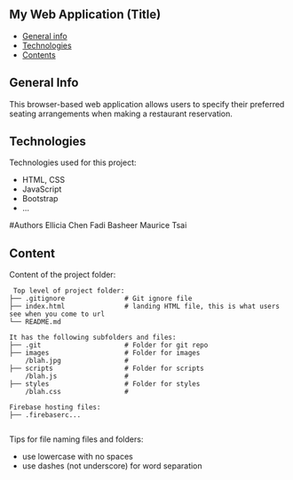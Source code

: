 ## My Web Application (Title)

* [General info](#general-info)
* [Technologies](#technologies)
* [Contents](#content)

## General Info
This browser-based web application allows users to specify their preferred seating arrangements when making a restaurant reservation.
	
## Technologies
Technologies used for this project:
* HTML, CSS
* JavaScript
* Bootstrap 
* ...

#Authors
Ellicia Chen
Fadi Basheer
Maurice Tsai

## Content
Content of the project folder:

```
 Top level of project folder: 
├── .gitignore               # Git ignore file
├── index.html               # landing HTML file, this is what users see when you come to url
└── README.md

It has the following subfolders and files:
├── .git                     # Folder for git repo
├── images                   # Folder for images
    /blah.jpg                # 
├── scripts                  # Folder for scripts
    /blah.js                 # 
├── styles                   # Folder for styles
    /blah.css                # 

Firebase hosting files: 
├── .firebaserc...


```

Tips for file naming files and folders:
* use lowercase with no spaces
* use dashes (not underscore) for word separation

